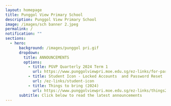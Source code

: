 ```yaml
---
layout: homepage
title: Punggol View Primary School
description: Punggol View Primary School
image: /images/sch banner 2.jpeg
permalink: /
notification: ""
sections:
  - hero:
      background: /images/punggol pri.gif
      dropdown:
        title: ANNOUNCEMENTS
        options:
          - title: PGVP Quarterly 2024 Term 1
            url: https://www.punggolviewpri.moe.edu.sg/ez-links/for-parents/letters/
          - title: Student Icon - Locked Accounts  and Password Reset
            url: /ez-links/student-icon
          - title: Things to bring (2024)
            url: https://www.punggolviewpri.moe.edu.sg/ez-links/things2024/
      subtitle: Click below to read the latest announcements
---
```

